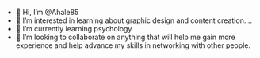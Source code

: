 - 👋 Hi, I’m @Ahale85
- 👀 I’m interested in learning about graphic design and content creation....
- 🌱 I’m currently learning psychology
- 💞️ I’m looking to collaborate on anything that will help me gain more experience and help advance my skills in networking with other people.


<!---
Ahale85/Ahale85 is a ✨ special ✨ repository because its `README.md` (this file) appears on your GitHub profile.
You can click the Preview link to take a look at your changes.
--->
